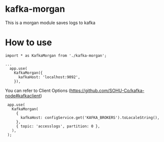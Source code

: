 # kafka-morgan
This is a morgan module saves logs to kafka

# How to use
```
import * as KafkaMorgan from './kafka-morgan';

...
  app.use(
    KafkaMorgan({
      kafkaHost: 'localhost:9092',
    }),
 ```
 You can refer to Client Options (https://github.com/SOHU-Co/kafka-node#kafkaclient)
 
 ```
  app.use(
    KafkaMorgan(
      {
        kafkaHost: configService.get('KAFKA_BROKERS').toLocaleString(),
      },
      { topic: 'accesslogs', partition: 0 },
    ),
  );
 ```
